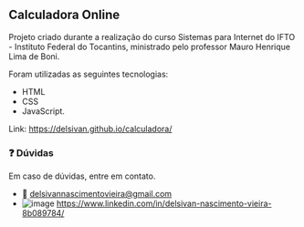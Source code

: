 ## Calculadora Online
Projeto criado durante a realização do curso Sistemas para Internet do IFTO - Instituto Federal do Tocantins, ministrado pelo professor Mauro Henrique Lima de Boni.

Foram utilizadas as seguintes tecnologias: 
- HTML
- CSS
- JavaScript.

Link: https://delsivan.github.io/calculadora/

### :question: Dúvidas
Em caso de dúvidas, entre em contato.
- :email: delsivannascimentovieira@gmail.com
- ![image](https://user-images.githubusercontent.com/65980261/140659733-7929b9d1-3183-4c8a-9ca7-810842621aca.png)
 https://www.linkedin.com/in/delsivan-nascimento-vieira-8b089784/
